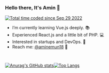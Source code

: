### Hello there, It's Amin 👋
<p>
<a href="https://wakatime.com/@06ea4e7e-6a57-40c1-ad9c-151ac361c86e"><img src="https://wakatime.com/badge/user/06ea4e7e-6a57-40c1-ad9c-151ac361c86e.svg" alt="Total time coded since Sep 29 2022" />
</a>
</p>

-  I’m currently learning Vue.js deeply. 📚
-  Experienced React.js and a little bit of PHP. 💻
-  Interested in startups and DevOps. 🌱
-  Reach me: [@aminemun18](https://t.me/aminemun18) 🤙

<br/>

<a href="https://github.com/MA-Mahmudi">
  
![Anurag's GitHub stats](https://github-readme-stats.vercel.app/api?username=ma-mahmudi&show_icons=true&theme=github_dark&hide_border=true&card_width=400&count_private=true)![Top Langs](https://github-readme-stats.vercel.app/api/top-langs/?username=ma-mahmudi&layout=compact&theme=github_dark&hide_border=true&card_width=350)
  
</a>
